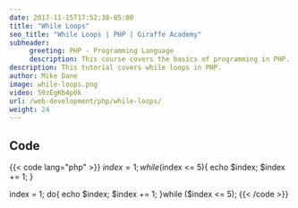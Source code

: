 ```yaml
---
date: 2017-11-15T17:52:38-05:00
title: "While Loops"
seo_title: "While Loops | PHP | Giraffe Academy"
subheader:
     greeting: PHP - Programming Language
     description: This course covers the basics of programming in PHP. Work your way through the videos and we'll teach you everything you need to know to start your programming journey!
description: This tutorial covers while loops in PHP.
author: Mike Dane
image: while-loops.png
video: 59zEgKb4p0k
url: /web-development/php/while-loops/
weight: 24
---
```


## Code

{{< code lang="php" >}}
$index = 1;
while ($index <= 5){
     echo $index;
     $index += 1;
}

index = 1;
do{
     echo $index;
     $index += 1;
}while ($index <= 5);
{{< /code >}}